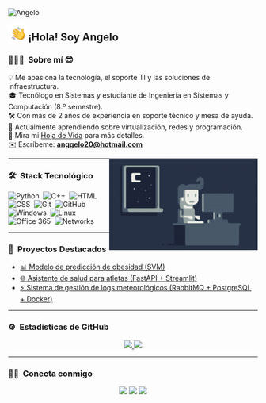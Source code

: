 


<img width="1584" height="396" alt="Angelo" src="https://github.com/user-attachments/assets/b84f7e3a-1e4f-45c2-901c-98967392f93a" />

<img alt="Wave" src="https://raw.githubusercontent.com/AVS1508/AVS1508/master/assets/Hand%20Wave.gif" width='40' align="left"/><h2>¡Hola! Soy Angelo</h2>

### 👨🏻‍💻 &nbsp;Sobre mí :sunglasses:

💡 Me apasiona la tecnología, el soporte TI y las soluciones de infraestructura.\
🎓 Tecnólogo en Sistemas y estudiante de Ingeniería en Sistemas y Computación (8.º semestre).\
🛠 Con más de 2 años de experiencia en soporte técnico y mesa de ayuda.\
🌱 Actualmente aprendiendo sobre virtualización, redes y programación.\
📄 Mira mi [Hoja de Vida](#https://github.com/angeloperezcorrea/Portafolio-Certificado/blob/main/Certificaciones%20Fundamentos%20de%20Seguridad%20en%20TIC-Angelo%20Perez.pdf) para más detalles.\
✉️ Escríbeme: **anggelo20@hotmail.com**

<img alt="Coding" src="https://raw.githubusercontent.com/AVS1508/AVS1508/master/assets/Night-Coding.gif" align="right"/>

---

### 🛠 &nbsp;Stack Tecnológico

![Python](https://img.shields.io/badge/-Python-05122A?style=flat&logo=python)&nbsp;
![C++](https://img.shields.io/badge/-C++-05122A?style=flat&logo=C%2B%2B&logoColor=00599C)&nbsp;
![HTML](https://img.shields.io/badge/-HTML-05122A?style=flat&logo=HTML5)&nbsp;
![CSS](https://img.shields.io/badge/-CSS-05122A?style=flat&logo=CSS3&logoColor=1572B6)&nbsp;
![Git](https://img.shields.io/badge/-Git-05122A?style=flat&logo=git)&nbsp;
![GitHub](https://img.shields.io/badge/-GitHub-05122A?style=flat&logo=github)&nbsp;\
![Windows](https://img.shields.io/badge/-Windows-05122A?style=flat&logo=windows)&nbsp;
![Linux](https://img.shields.io/badge/-Linux-05122A?style=flat&logo=linux&logoColor=FCC624)&nbsp;
![Office 365](https://img.shields.io/badge/-Office%20365-05122A?style=flat&logo=microsoft)&nbsp;
![Networks](https://img.shields.io/badge/-Redes-05122A?style=flat&logo=cisco)&nbsp;

---

### 🚀 &nbsp;Proyectos Destacados

- [📊 Modelo de predicción de obesidad (SVM)](https://github.com/angeloperezcorrea/proyecto-obesidad)  
- [🌐 Asistente de salud para atletas (FastAPI + Streamlit)](https://github.com/angeloperezcorrea/asistente-atletas)  
- [⚡ Sistema de gestión de logs meteorológicos (RabbitMQ + PostgreSQL + Docker)](https://github.com/angeloperezcorrea/logs-meteorologicos)  

---

### ⚙️ &nbsp;Estadísticas de GitHub

<p align="center">
<a href="https://github.com/angeloperezcorrea">
  <img height="180em" src="https://github-readme-stats-eight-theta.vercel.app/api?username=angeloperezcorrea&show_icons=true&theme=algolia&include_all_commits=true&count_private=true"/>
  <img height="180em" src="https://github-readme-stats-eight-theta.vercel.app/api/top-langs/?username=angeloperezcorrea&layout=compact&langs_count=8&theme=algolia"/>
</a>
</p>

---

### 🤝🏻 &nbsp;Conecta conmigo

<p align="center">
<a href="https://linkedin.com/in/angelo-jossepe-pérez-correa"><img src="https://img.shields.io/badge/-LinkedIn-0077B5?style=flat&logo=Linkedin&logoColor=white"/></a>
<a href="mailto:anggelo20@hotmail.com"><img src="https://img.shields.io/badge/-Email-D14836?style=flat&logo=Gmail&logoColor=white"/></a>
<a href="https://github.com/angeloperezcorrea"><img src="https://img.shields.io/badge/-GitHub-181717?style=flat&logo=github&logoColor=white"/></a>
</p>

   
    
